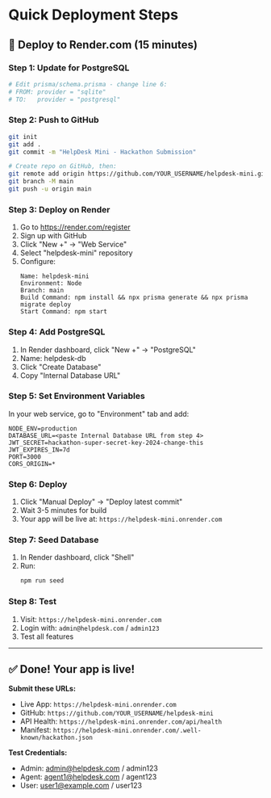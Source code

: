 # Quick Deployment Steps

## 🚀 Deploy to Render.com (15 minutes)

### Step 1: Update for PostgreSQL
```bash
# Edit prisma/schema.prisma - change line 6:
# FROM: provider = "sqlite"
# TO:   provider = "postgresql"
```

### Step 2: Push to GitHub
```bash
git init
git add .
git commit -m "HelpDesk Mini - Hackathon Submission"

# Create repo on GitHub, then:
git remote add origin https://github.com/YOUR_USERNAME/helpdesk-mini.git
git branch -M main
git push -u origin main
```

### Step 3: Deploy on Render

1. Go to https://render.com/register
2. Sign up with GitHub
3. Click "New +" → "Web Service"
4. Select "helpdesk-mini" repository
5. Configure:
   ```
   Name: helpdesk-mini
   Environment: Node
   Branch: main
   Build Command: npm install && npx prisma generate && npx prisma migrate deploy
   Start Command: npm start
   ```

### Step 4: Add PostgreSQL

1. In Render dashboard, click "New +" → "PostgreSQL"
2. Name: helpdesk-db
3. Click "Create Database"
4. Copy "Internal Database URL"

### Step 5: Set Environment Variables

In your web service, go to "Environment" tab and add:

```
NODE_ENV=production
DATABASE_URL=<paste Internal Database URL from step 4>
JWT_SECRET=hackathon-super-secret-key-2024-change-this
JWT_EXPIRES_IN=7d
PORT=3000
CORS_ORIGIN=*
```

### Step 6: Deploy

1. Click "Manual Deploy" → "Deploy latest commit"
2. Wait 3-5 minutes for build
3. Your app will be live at: `https://helpdesk-mini.onrender.com`

### Step 7: Seed Database

1. In Render dashboard, click "Shell"
2. Run:
   ```bash
   npm run seed
   ```

### Step 8: Test

1. Visit: `https://helpdesk-mini.onrender.com`
2. Login with: `admin@helpdesk.com` / `admin123`
3. Test all features

---

## ✅ Done! Your app is live!

**Submit these URLs:**
- Live App: `https://helpdesk-mini.onrender.com`
- GitHub: `https://github.com/YOUR_USERNAME/helpdesk-mini`
- API Health: `https://helpdesk-mini.onrender.com/api/health`
- Manifest: `https://helpdesk-mini.onrender.com/.well-known/hackathon.json`

**Test Credentials:**
- Admin: admin@helpdesk.com / admin123
- Agent: agent1@helpdesk.com / agent123
- User: user1@example.com / user123
